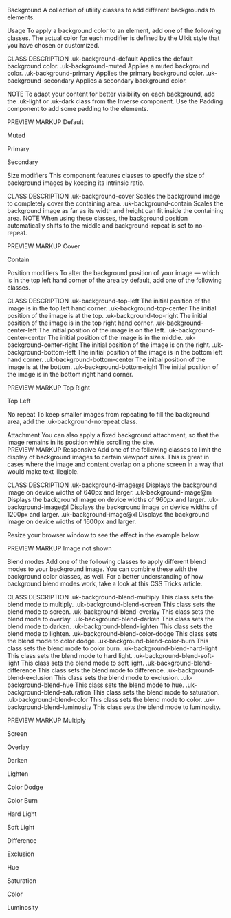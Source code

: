 


Background
A collection of utility classes to add different backgrounds to elements.

Usage
To apply a background color to an element, add one of the following classes. The actual color for each modifier is defined by the UIkit style that you have chosen or customized.

CLASS	DESCRIPTION
.uk-background-default	Applies the default background color.
.uk-background-muted	Applies a muted background color.
.uk-background-primary	Applies the primary background color.
.uk-background-secondary	Applies a secondary background color.
<div class="uk-background-primary"></div>
NOTE To adapt your content for better visibility on each background, add the .uk-light or .uk-dark class from the Inverse component. Use the Padding component to add some padding to the elements.

PREVIEW
MARKUP
Default

Muted

Primary

Secondary

Size modifiers
This component features classes to specify the size of background images by keeping its intrinsic ratio.

CLASS	DESCRIPTION
.uk-background-cover	Scales the background image to completely cover the containing area.
.uk-background-contain	Scales the background image as far as its width and height can fit inside the containing area.
NOTE When using these classes, the background position automatically shifts to the middle and background-repeat is set to no-repeat.

<div class="uk-background-cover"></div>
PREVIEW
MARKUP
Cover

Contain

Position modifiers
To alter the background position of your image — which is in the top left hand corner of the area by default, add one of the following classes.

CLASS	DESCRIPTION
.uk-background-top-left	The initial position of the image is in the top left hand corner.
.uk-background-top-center	The initial position of the image is at the top.
.uk-background-top-right	The initial position of the image is in the top right hand corner.
.uk-background-center-left	The initial position of the image is on the left.
.uk-background-center-center	The initial position of the image is in the middle.
.uk-background-center-right	The initial position of the image is on the right.
.uk-background-bottom-left	The initial position of the image is in the bottom left hand corner.
.uk-background-bottom-center	The initial position of the image is at the bottom.
.uk-background-bottom-right	The initial position of the image is in the bottom right hand corner.
<div class="uk-background-top-left"></div>
PREVIEW
MARKUP
Top Right

Top Left

No repeat
To keep smaller images from repeating to fill the background area, add the .uk-background-norepeat class.

<div class="uk-background-norepeat"></div>
Attachment
You can also apply a fixed background attachment, so that the image remains in its position while scrolling the site.

<div class="uk-background-fixed"></div>
PREVIEW
MARKUP
Responsive
Add one of the following classes to limit the display of background images to certain viewport sizes. This is great in cases where the image and content overlap on a phone screen in a way that would make text illegible.

CLASS	DESCRIPTION
.uk-background-image@s	Displays the background image on device widths of 640px and larger.
.uk-background-image@m	Displays the background image on device widths of 960px and larger.
.uk-background-image@l	Displays the background image on device widths of 1200px and larger.
.uk-background-image@xl	Displays the background image on device widths of 1600px and larger.
<div class="uk-background-image@m"></div>
Resize your browser window to see the effect in the example below.

PREVIEW
MARKUP
Image not shown

Blend modes
Add one of the following classes to apply different blend modes to your background image. You can combine these with the background color classes, as well. For a better understanding of how background blend modes work, take a look at this CSS Tricks article.

CLASS	DESCRIPTION
.uk-background-blend-multiply	This class sets the blend mode to multiply.
.uk-background-blend-screen	This class sets the blend mode to screen.
.uk-background-blend-overlay	This class sets the blend mode to overlay.
.uk-background-blend-darken	This class sets the blend mode to darken.
.uk-background-blend-lighten	This class sets the blend mode to lighten.
.uk-background-blend-color-dodge	This class sets the blend mode to color dodge.
.uk-background-blend-color-burn	This class sets the blend mode to color burn.
.uk-background-blend-hard-light	This class sets the blend mode to hard light.
.uk-background-blend-soft-light	This class sets the blend mode to soft light.
.uk-background-blend-difference	This class sets the blend mode to difference.
.uk-background-blend-exclusion	This class sets the blend mode to exclusion.
.uk-background-blend-hue	This class sets the blend mode to hue.
.uk-background-blend-saturation	This class sets the blend mode to saturation.
.uk-background-blend-color	This class sets the blend mode to color.
.uk-background-blend-luminosity	This class sets the blend mode to luminosity.
<div class="uk-background-blend-multiply uk-background-primary"></div>
PREVIEW
MARKUP
Multiply

Screen

Overlay

Darken

Lighten

Color Dodge

Color Burn

Hard Light

Soft Light

Difference

Exclusion

Hue

Saturation

Color

Luminosity
